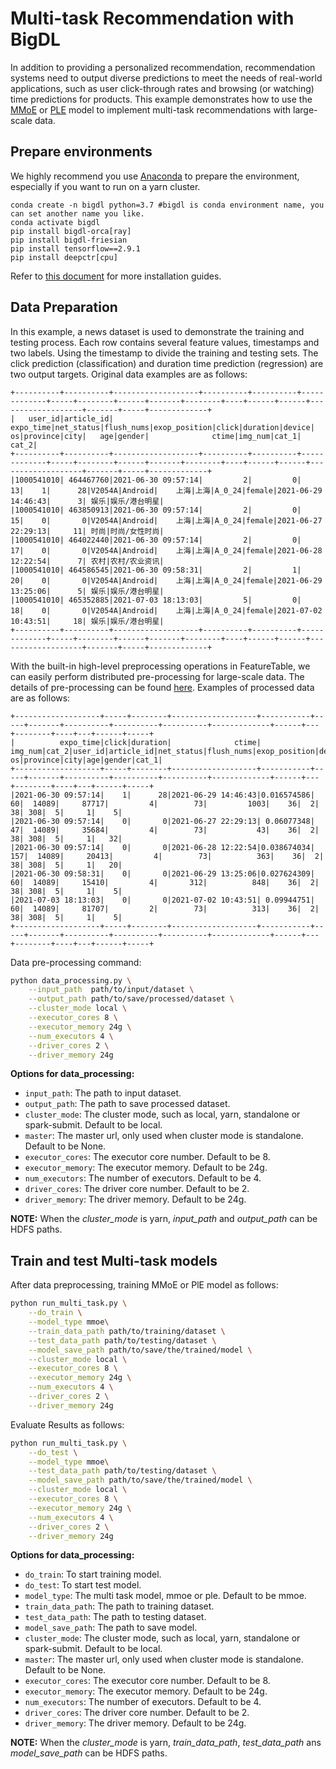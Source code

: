 # Multi-task Recommendation with BigDL
In addition to providing a personalized recommendation, recommendation systems need to output diverse 
predictions to meet the needs of real-world applications, such as user click-through rates and browsing (or watching) time predictions for products.
This example demonstrates how to use the [MMoE](https://dl.acm.org/doi/pdf/10.1145/3219819.3220007) or [PLE](https://dl.acm.org/doi/pdf/10.1145/3383313.3412236?casa_token=8fchWD8CHc0AAAAA:2cyP8EwkhIUlSFPRpfCGHahTddki0OEjDxfbUFMkXY5fU0FNtkvRzmYloJtLowFmL1en88FRFY4Q) model to implement multi-task recommendations with large-scale data.

## Prepare environments
We highly recommend you use [Anaconda](https://www.anaconda.com/distribution/#linux) to prepare the environment, especially if you want to run on a yarn cluster. 
```
conda create -n bigdl python=3.7 #bigdl is conda environment name, you can set another name you like.
conda activate bigdl
pip install bigdl-orca[ray]
pip install bigdl-friesian
pip install tensorflow==2.9.1
pip install deepctr[cpu]
```
Refer to [this document](https://bigdl.readthedocs.io/en/latest/doc/UserGuide/python.html#install) for more installation guides.

## Data Preparation
In this example, a news dataset is used to demonstrate the training and testing process. 
Each row contains several feature values, timestamps and two labels. Using the timestamp to divide the training and testing sets. 
The click prediction (classification) and duration time prediction (regression) are two output targets. Original data examples are as follows:
```angular2html
+----------+----------+-------------------+----------+----------+-------------+-----+--------+------+-------+--------+----+------+------+-------------------+-------+-----+-------------+
|   user_id|article_id|          expo_time|net_status|flush_nums|exop_position|click|duration|device|     os|province|city|   age|gender|              ctime|img_num|cat_1|        cat_2|
+----------+----------+-------------------+----------+----------+-------------+-----+--------+------+-------+--------+----+------+------+-------------------+-------+-----+-------------+
|1000541010| 464467760|2021-06-30 09:57:14|         2|         0|           13|    1|      28|V2054A|Android|    上海|上海|A_0_24|female|2021-06-29 14:46:43|      3| 娱乐|娱乐/港台明星|
|1000541010| 463850913|2021-06-30 09:57:14|         2|         0|           15|    0|       0|V2054A|Android|    上海|上海|A_0_24|female|2021-06-27 22:29:13|     11| 时尚|时尚/女性时尚|
|1000541010| 464022440|2021-06-30 09:57:14|         2|         0|           17|    0|       0|V2054A|Android|    上海|上海|A_0_24|female|2021-06-28 12:22:54|      7| 农村|农村/农业资讯|
|1000541010| 464586545|2021-06-30 09:58:31|         2|         1|           20|    0|       0|V2054A|Android|    上海|上海|A_0_24|female|2021-06-29 13:25:06|      5| 娱乐|娱乐/港台明星|
|1000541010| 465352885|2021-07-03 18:13:03|         5|         0|           18|    0|       0|V2054A|Android|    上海|上海|A_0_24|female|2021-07-02 10:43:51|     18| 娱乐|娱乐/港台明星|
+----------+----------+-------------------+----------+----------+-------------+-----+--------+------+-------+--------+----+------+------+-------------------+-------+-----+-------------+
```

With the built-in high-level preprocessing operations in FeatureTable, we can easily perform distributed pre-processing for large-scale data.
The details of pre-processing can be found [here](https://github.com/intel-analytics/BigDL/blob/main/apps/wide-deep-recommendation/feature_engineering.ipynb). Examples of processed data are as follows:

```angular2html
+-------------------+-----+--------+-------------------+-----------+-----+-------+----------+----------+----------+-------------+------+---+--------+----+---+------+-----+
|          expo_time|click|duration|              ctime|    img_num|cat_2|user_id|article_id|net_status|flush_nums|exop_position|device| os|province|city|age|gender|cat_1|
+-------------------+-----+--------+-------------------+-----------+-----+-------+----------+----------+----------+-------------+------+---+--------+----+---+------+-----+
|2021-06-30 09:57:14|    1|      28|2021-06-29 14:46:43|0.016574586|   60|  14089|     87717|         4|        73|         1003|    36|  2|      38| 308|  5|     1|    5|
|2021-06-30 09:57:14|    0|       0|2021-06-27 22:29:13| 0.06077348|   47|  14089|     35684|         4|        73|           43|    36|  2|      38| 308|  5|     1|   32|
|2021-06-30 09:57:14|    0|       0|2021-06-28 12:22:54|0.038674034|  157|  14089|     20413|         4|        73|          363|    36|  2|      38| 308|  5|     1|   20|
|2021-06-30 09:58:31|    0|       0|2021-06-29 13:25:06|0.027624309|   60|  14089|     15410|         4|       312|          848|    36|  2|      38| 308|  5|     1|    5|
|2021-07-03 18:13:03|    0|       0|2021-07-02 10:43:51| 0.09944751|   60|  14089|     81707|         2|        73|          313|    36|  2|      38| 308|  5|     1|    5|
+-------------------+-----+--------+-------------------+-----------+-----+-------+----------+----------+----------+-------------+------+---+--------+----+---+------+-----+
```
Data pre-processing command:
```bash
python data_processing.py \
    --input_path  path/to/input/dataset \
    --output_path path/to/save/processed/dataset \
    --cluster_mode local \
    --executor_cores 8 \
    --executor_memory 24g \
    --num_executors 4 \
    --driver_cores 2 \
    --driver_memory 24g
```

__Options for data_processing:__
* `input_path`: The path to input dataset.
* `output_path`: The path to save processed dataset.
* `cluster_mode`: The cluster mode, such as local, yarn, standalone or spark-submit. Default to be local. 
* `master`: The master url, only used when cluster mode is standalone. Default to be None. 
* `executor_cores`: The executor core number. Default to be 8.
* `executor_memory`: The executor memory. Default to be 24g.
* `num_executors`: The number of executors. Default to be 4.
* `driver_cores`: The driver core number. Default to be 2. 
* `driver_memory`: The driver memory. Default to be 24g.

__NOTE:__ 
When the *cluster_mode* is yarn, *input_path* and *output_path* can be HDFS paths. 

## Train and test Multi-task models
After data preprocessing, training MMoE or PlE model as follows:
```bash
python run_multi_task.py \
    --do_train \
    --model_type mmoe\
    --train_data_path path/to/training/dataset \
    --test_data_path path/to/testing/dataset \
    --model_save_path path/to/save/the/trained/model \
    --cluster_mode local \
    --executor_cores 8 \
    --executor_memory 24g \
    --num_executors 4 \
    --driver_cores 2 \
    --driver_memory 24g
```

Evaluate Results as follows:
```bash
python run_multi_task.py \
    --do_test \
    --model_type mmoe\
    --test_data_path path/to/testing/dataset \
    --model_save_path path/to/save/the/trained/model \
    --cluster_mode local \
    --executor_cores 8 \
    --executor_memory 24g \
    --num_executors 4 \
    --driver_cores 2 \
    --driver_memory 24g
```

__Options for data_processing:__
* `do_train`: To start training model.
* `do_test`: To start test model.
* `model_type`: The multi task model, mmoe or ple. Default to be mmoe.
* `train_data_path`: The path to training dataset.
* `test_data_path`: The path to testing dataset.
* `model_save_path`: The path to save model.
* `cluster_mode`: The cluster mode, such as local, yarn, standalone or spark-submit. Default to be local. 
* `master`: The master url, only used when cluster mode is standalone. Default to be None. 
* `executor_cores`: The executor core number. Default to be 8.
* `executor_memory`: The executor memory. Default to be 24g.
* `num_executors`: The number of executors. Default to be 4.
* `driver_cores`: The driver core number. Default to be 2. 
* `driver_memory`: The driver memory. Default to be 24g.

__NOTE:__ 
When the *cluster_mode* is yarn, *train_data_path*, *test_data_path* ans *model_save_path* can be HDFS paths. 
